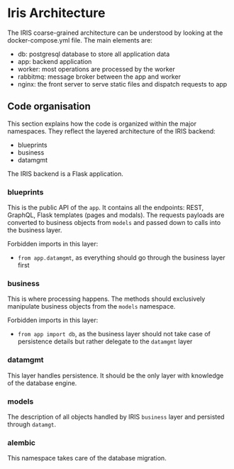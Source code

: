 # Iris Architecture

The IRIS coarse-grained architecture can be understood by looking at the docker-compose.yml file. The main elements are:

* db: postgresql database to store all application data
* app: backend application
* worker: most operations are processed by the worker 
* rabbitmq: message broker between the app and worker
* nginx: the front server to serve static files and dispatch requests to app

## Code organisation

This section explains how the code is organized within the major namespaces.
They reflect the layered architecture of the IRIS backend:

* blueprints
* business
* datamgmt

The IRIS backend is a Flask application.

### blueprints

This is the public API of the `app`. It contains all the endpoints: REST, GraphQL, Flask templates (pages and modals). 
The requests payloads are converted to business objects from `models` and passed down to calls into the business layer.

Forbidden imports in this layer:

* `from app.datamgmt`, as everything should go through the business layer first 

### business

This is where processing happens. The methods should exclusively manipulate business objects from the `models` namespace.

Forbidden imports in this layer:

* `from app import db`, as the business layer should not take case of persistence details but rather delegate to the
  `datamgmt` layer

### datamgmt

This layer handles persistence. It should be the only layer with knowledge of the database engine.

### models

The description of all objects handled by IRIS `business` layer and persisted through `datamgt`.

### alembic

This namespace takes care of the database migration. 
